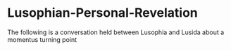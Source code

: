 # Lusophian-Personal-Revelation
The following is a conversation held between Lusophia and Lusida about a momentus turning point
